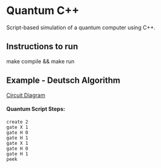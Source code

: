 # Quantum C++
Script-based simulation of a quantum computer using C++.

## Instructions to run
make compile && make run

## Example - Deutsch Algorithm
[Circuit Diagram](https://qui.science.unimelb.edu.au/circuits/6483f94e06a5b100126eaf5a)
#### Quantum Script Steps:
```
create 2
gate X 1
gate H 0
gate H 1
gate X 1
gate H 0
gate H 1
peek
```
